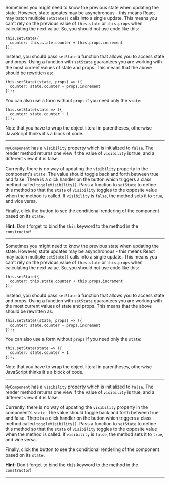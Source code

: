 <div class="challenge-instructions react"><div><section id="description">
<p>Sometimes you might need to know the previous state when updating the state. However, state updates may be asynchronous - this means React may batch multiple <code>setState()</code> calls into a single update. This means you can't rely on the previous value of <code>this.state</code> or <code>this.props</code> when calculating the next value. So, you should not use code like this:</p>
<pre class="language-jsx"><code class="language-jsx">this.setState({
  counter: this.state.counter + this.props.increment
});
</code></pre>
<p>Instead, you should pass <code>setState</code> a function that allows you to access state and props. Using a function with <code>setState</code> guarantees you are working with the most current values of state and props. This means that the above should be rewritten as:</p>
<pre class="language-jsx"><code class="language-jsx">this.setState((state, props) =&gt; ({
  counter: state.counter + props.increment
}));
</code></pre>
<p>You can also use a form without <code>props</code> if you need only the <code>state</code>:</p>
<pre class="language-jsx"><code class="language-jsx">this.setState(state =&gt; ({
  counter: state.counter + 1
}));
</code></pre>
<p>Note that you have to wrap the object literal in parentheses, otherwise JavaScript thinks it's a block of code.</p>
</section></div><hr/><div><section id="instructions">
<p><code>MyComponent</code> has a <code>visibility</code> property which is initialized to <code>false</code>. The render method returns one view if the value of <code>visibility</code> is true, and a different view if it is false.</p>
<p>Currently, there is no way of updating the <code>visibility</code> property in the component's <code>state</code>. The value should toggle back and forth between true and false. There is a click handler on the button which triggers a class method called <code>toggleVisibility()</code>. Pass a function to <code>setState</code> to define this method so that the <code>state</code> of <code>visibility</code> toggles to the opposite value when the method is called. If <code>visibility</code> is <code>false</code>, the method sets it to <code>true</code>, and vice versa.</p>
<p>Finally, click the button to see the conditional rendering of the component based on its <code>state</code>.</p>
<p><strong>Hint:</strong> Don't forget to bind the <code>this</code> keyword to the method in the <code>constructor</code>!</p>
</section></div><hr/></div><div class="challenge-instructions react"><div><section id="description">
<p>Sometimes you might need to know the previous state when updating the state. However, state updates may be asynchronous - this means React may batch multiple <code>setState()</code> calls into a single update. This means you can't rely on the previous value of <code>this.state</code> or <code>this.props</code> when calculating the next value. So, you should not use code like this:</p>
<pre class="language-jsx"><code class="language-jsx">this.setState({
  counter: this.state.counter + this.props.increment
});
</code></pre>
<p>Instead, you should pass <code>setState</code> a function that allows you to access state and props. Using a function with <code>setState</code> guarantees you are working with the most current values of state and props. This means that the above should be rewritten as:</p>
<pre class="language-jsx"><code class="language-jsx">this.setState((state, props) =&gt; ({
  counter: state.counter + props.increment
}));
</code></pre>
<p>You can also use a form without <code>props</code> if you need only the <code>state</code>:</p>
<pre class="language-jsx"><code class="language-jsx">this.setState(state =&gt; ({
  counter: state.counter + 1
}));
</code></pre>
<p>Note that you have to wrap the object literal in parentheses, otherwise JavaScript thinks it's a block of code.</p>
</section></div><hr/><div><section id="instructions">
<p><code>MyComponent</code> has a <code>visibility</code> property which is initialized to <code>false</code>. The render method returns one view if the value of <code>visibility</code> is true, and a different view if it is false.</p>
<p>Currently, there is no way of updating the <code>visibility</code> property in the component's <code>state</code>. The value should toggle back and forth between true and false. There is a click handler on the button which triggers a class method called <code>toggleVisibility()</code>. Pass a function to <code>setState</code> to define this method so that the <code>state</code> of <code>visibility</code> toggles to the opposite value when the method is called. If <code>visibility</code> is <code>false</code>, the method sets it to <code>true</code>, and vice versa.</p>
<p>Finally, click the button to see the conditional rendering of the component based on its <code>state</code>.</p>
<p><strong>Hint:</strong> Don't forget to bind the <code>this</code> keyword to the method in the <code>constructor</code>!</p>
</section></div><hr/></div>